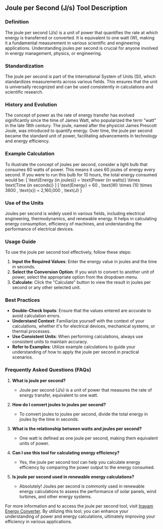 ## Joule per Second (J/s) Tool Description

### Definition
The joule per second (J/s) is a unit of power that quantifies the rate at which energy is transferred or converted. It is equivalent to one watt (W), making it a fundamental measurement in various scientific and engineering applications. Understanding joules per second is crucial for anyone involved in energy management, physics, or engineering.

### Standardization
The joule per second is part of the International System of Units (SI), which standardizes measurements across various fields. This ensures that the unit is universally recognized and can be used consistently in calculations and scientific research.

### History and Evolution
The concept of power as the rate of energy transfer has evolved significantly since the time of James Watt, who popularized the term "watt" in the late 18th century. The joule, named after the physicist James Prescott Joule, was introduced to quantify energy. Over time, the joule per second became the standard unit of power, facilitating advancements in technology and energy efficiency.

### Example Calculation
To illustrate the concept of joules per second, consider a light bulb that consumes 60 watts of power. This means it uses 60 joules of energy every second. If you were to run this bulb for 10 hours, the total energy consumed would be:
\[ 
\text{Energy (in joules)} = \text{Power (in watts)} \times \text{Time (in seconds)} 
\]
\[ 
\text{Energy} = 60 \, \text{W} \times (10 \times 3600 \, \text{s}) = 2,160,000 \, \text{J} 
\]

### Use of the Units
Joules per second is widely used in various fields, including electrical engineering, thermodynamics, and renewable energy. It helps in calculating energy consumption, efficiency of machines, and understanding the performance of electrical devices.

### Usage Guide
To use the joule per second tool effectively, follow these steps:
1. **Input the Required Values**: Enter the energy value in joules and the time in seconds.
2. **Select the Conversion Option**: If you wish to convert to another unit of power, select the appropriate option from the dropdown menu.
3. **Calculate**: Click the "Calculate" button to view the result in joules per second or any other selected unit.

### Best Practices
- **Double-Check Inputs**: Ensure that the values entered are accurate to avoid calculation errors.
- **Understand Context**: Familiarize yourself with the context of your calculations, whether it's for electrical devices, mechanical systems, or thermal processes.
- **Use Consistent Units**: When performing calculations, always use consistent units to maintain accuracy.
- **Refer to Examples**: Utilize example calculations to guide your understanding of how to apply the joule per second in practical scenarios.

### Frequently Asked Questions (FAQs)

1. **What is joule per second?**
   - Joule per second (J/s) is a unit of power that measures the rate of energy transfer, equivalent to one watt.

2. **How do I convert joules to joules per second?**
   - To convert joules to joules per second, divide the total energy in joules by the time in seconds.

3. **What is the relationship between watts and joules per second?**
   - One watt is defined as one joule per second, making them equivalent units of power.

4. **Can I use this tool for calculating energy efficiency?**
   - Yes, the joule per second tool can help you calculate energy efficiency by comparing the power output to the energy consumed.

5. **Is joule per second used in renewable energy calculations?**
   - Absolutely! Joules per second is commonly used in renewable energy calculations to assess the performance of solar panels, wind turbines, and other energy systems.

For more information and to access the joule per second tool, visit [Inayam Energy Converter](https://www.inayam.co/unit-converter/energy). By utilizing this tool, you can enhance your understanding of power and energy calculations, ultimately improving your efficiency in various applications.